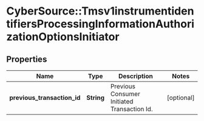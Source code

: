 # CyberSource::Tmsv1instrumentidentifiersProcessingInformationAuthorizationOptionsInitiator

## Properties
Name | Type | Description | Notes
------------ | ------------- | ------------- | -------------
**previous_transaction_id** | **String** | Previous Consumer Initiated Transaction Id. | [optional] 


